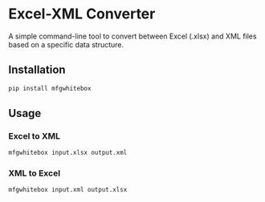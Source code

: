 # Excel-XML Converter

A simple command-line tool to convert between Excel (.xlsx) and XML files based on a specific data structure.

## Installation

```bash
pip install mfgwhitebox
```

## Usage

### Excel to XML

```bash
mfgwhitebox input.xlsx output.xml
```

### XML to Excel

```bash_
mfgwhitebox input.xml output.xlsx
```
